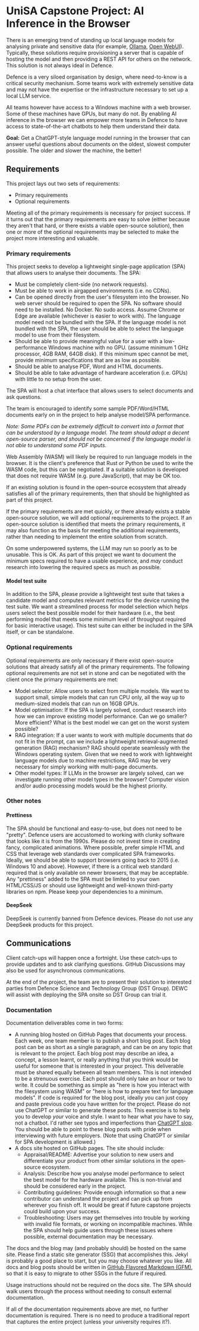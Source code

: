 # UniSA Capstone Project: AI Inference in the Browser

There is an emerging trend of standing up local language models for analysing
private and sensitive data (for example, [Ollama](https://ollama.com/),
[Open WebUI](https://docs.openwebui.com/)). Typically, these solutions require
provisioning a server that is capable of hosting the model and then providing a
REST API for others on the network. This solution is not always ideal in
Defence.

Defence is a very siloed organisation by design, where need-to-know is a
critical security mechanism. Some teams work with extremely sensitive data and
may not have the expertise or the infrastructure necessary to set up a local LLM
service.

All teams however have access to a Windows machine with a web browser. Some of
these machines have GPUs, but many do not. By enabling AI inference in the
browser we can empower more teams in Defence to have access to state-of-the-art
chatbots to help them understand their data.

**Goal:** Get a ChatGPT-style language model running in the browser that can
answer useful questions about documents on the oldest, slowest computer
possible. The older and slower the machine, the better!

## Requirements

This project lays out two sets of requirements:

- Primary requirements
- Optional requirements

Meeting all of the primary requirements is necessary for project success. If it
turns out that the primary requirements are easy to solve (either because they
aren't that hard, or there exists a viable open-source solution), then one or
more of the optional requirements may be selected to make the project more
interesting and valuable.

### Primary requirements

This project seeks to develop a lightweight single-page application (SPA) that
allows users to analyse their documents. The SPA:

- Must be completely client-side (no network requests).
- Must be able to work in airgapped environments (i.e. no CDNs).
- Can be opened directly from the user's filesystem into the browser. No web
  server should be required to open the SPA. No software should need to be
  installed. No Docker. No sudo access. Assume Chrome or Edge are available
  (whichever is easier to work with). The language model need not be bundled
  with the SPA. If the language model is not bundled with the SPA, the user
  should be able to select the language model to use from their filesystem.
- Should be able to provide meaningful value for a user with a low-performance
  Windows machine with no GPU. (assume minimum 1 GHz processor, 4GB RAM, 64GB
  disk). If this minimum spec cannot be met, provide minimum specifications that
  are as low as possible.
- Should be able to analyse PDF, Word and HTML documents.
- Should be able to take advantage of hardware acceleration (i.e. GPUs) with
  little to no setup from the user.

The SPA will host a chat interface that allows users to select documents and ask
questions.

The team is encouraged to identify some sample PDF/Word/HTML documents early on
in the project to help analyse model/SPA performance.

_Note: Some PDFs can be extremely difficult to convert into a format that can be
understood by a language model. The team should adopt a decent open-source
parser, and should not be concerned if the language model is not able to
understand some PDF inputs._

Web Assembly (WASM) will likely be required to run language models in the
browser. It is the client's preference that Rust or Python be used to write the
WASM code, but this can be negotiated. If a suitable solution is developed that
does not require WASM (e.g. pure JavaScript), that may be OK too.

If an existing solution is found in the open-source ecosystem that already
satisfies all of the primary requirements, then that should be highlighted as
part of this project.

If the primary requirements are met quickly, or there already exists a stable
open-source solution, we will add optional requirements to the project. If an
open-source solution is identified that meets the primary requirements, it may
also function as the basis for meeting the additional requirements, rather than
needing to implement the entire solution from scratch.

On some underpowered systems, the LLM may run so poorly as to be unusable. This
is OK. As part of this project we want to document the minimum specs required to
have a usable experience, and _may_ conduct research into lowering the required
specs as much as possible.

#### Model test suite

In addition to the SPA, please provide a lightweight test suite that takes a
candidate model and computes relevant metrics for the device running the test
suite. We want a streamlined process for model selection which helps users
select the best possible model for their hardware (i.e., the best performing
model that meets some minimum level of throughput required for basic interactive
usage). This test suite can either be included in the SPA itself, or can be
standalone.

### Optional requirements

Optional requirements are only necessary if there exist open-source solutions
that already satisfy all of the primary requirements. The following optional
requirements are not set in stone and can be negotiated with the client once the
primary requirements are met:

- Model selector: Allow users to select from multiple models. We want to support
  small, simple models that can run CPU only, all the way up to medium-sized
  models that can run on 16GB GPUs.
- Model optimisation: If the SPA is largely solved, conduct research into how we
  can improve existing model performance. Can we go smaller? More efficient?
  What is the best model we can get on the worst system possible?
- RAG integration: If a user wants to work with multiple documents that do not
  fit in the prompt, can we include a lightweight retrieval-augmented generation
  (RAG) mechanism? RAG should operate seamlessly with the Windows operating
  system. Given that we need to work with lightweight language models due to
  machine restrictions, RAG may be very necessary for simply working with
  multi-page documents.
- Other model types: If LLMs in the browser are largely solved, can we
  investigate running other model types in the browser? Computer vision and/or
  audio processing models would be the highest priority.

### Other notes

#### Prettiness

The SPA should be functional and easy-to-use, but does not need to be "pretty".
Defence users are accustomed to working with clunky software that looks like it
is from the 1990s. Please do not invest time in creating fancy, complicated
animations. Where possible, prefer simple HTML and CSS that leverage web
standards over complicated SPA frameworks. Ideally, we should be able to support
browsers going back to 2015 (i.e. Windows 10 and above). However, if there is a
critical web standard required that is only available on newer browsers, that
may be acceptable. Any "prettiness" added to the SPA must be limited to your own
HTML/CSS/JS or should use lightweight and well-known third-party libraries on
npm. Please keep your dependencies to a minimum.

#### DeepSeek

DeepSeek is currently banned from Defence devices. Please do not use any
DeepSeek products for this project.

## Communications

Client catch-ups will happen once a fortnight. Use these catch-ups to provide
updates and to ask clarifying questions. GitHub Discussions may also be used for
asynchronous communications.

At the end of the project, the team are to present their solution to interested
parties from Defence Science and Technology Group (DST Group). DEWC will assist
with deploying the SPA onsite so DST Group can trial it.

### Documentation

Documentation deliverables come in two forms:

- A running blog hosted on GitHub Pages that documents your process. Each week,
  one team member is to publish a short blog post. Each blog post can be as
  short as a single paragraph, and can be on any topic that is relevant to the
  project. Each blog post may describe an idea, a concept, a lesson learnt, or
  really anything that you think would be useful for someone that is interested
  in your project. This deliverable must be shared equally between all team
  members. This is not intended to be a strenuous exercise. Each post should
  only take an hour or two to write. It could be something as simple as "here is
  how you interact with the filesystem using WASM" or "here is how to prepare
  text for language models". If code is required for the blog post, ideally you
  can just copy and paste previous code you have written for the project. Please
  do not use ChatGPT or similar to generate these posts. This exercise is to
  help you to develop _your_ voice and style. I want to hear what _you_ have to
  say, not a chatbot. I'd rather see typos and imperfections than
  [ChatGPT slop](https://en.wikipedia.org/wiki/AI_slop). You should be able to
  point to these blog posts with pride when interviewing with future employers.
  (Note that using ChatGPT or similar for SPA development is allowed.)
- A docs site hosted on GitHub pages. The site should include:
  - Appraisal/README: Advertise your solution to new users and differentiate
    your product from other similar solutions in the open-source ecosystem.
  - Analysis: Describe how you analyse model performance to select the best
    model for the hardware available. This is non-trivial and should be
    considered early in the project.
  - Contributing guidelines: Provide enough information so that a new
    contributor can understand the project and can pick up from wherever you
    finish off. It would be great if future capstone projects could build upon
    your success.
  - Troubleshooting: Users may get themselves into trouble by working with
    invalid file formats, or working on incompatible machines. While the SPA
    should help guide users through these issues where possible, external
    documentation may be necessary.

The docs and the blog may (and probably should) be hosted on the same site.
Please find a static site generator (SSG) that accomplishes this. Jekyl is
probably a good place to start, but you may choose whatever you like. All docs
and blog posts should be written in
[GitHub Flavored Markdown (GFM)](https://github.github.com/gfm/), so that it is
easy to migrate to other SSGs in the future if required.

Usage instructions should not be required on the docs site. The SPA should walk
users through the process without needing to consult external documentation.

If all of the documentation requirements above are met, no further documentation
is required. There is no need to produce a traditional report that captures the
entire project (unless your university requires it?).
